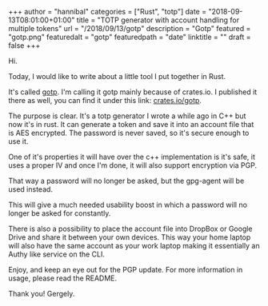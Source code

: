 +++
author = "hannibal"
categories = ["Rust", "totp"]
date = "2018-09-13T08:01:00+01:00"
title = "TOTP generator with account handling for multiple tokens"
url = "/2018/09/13/gotp"
description = "Gotp"
featured = "gotp.png"
featuredalt = "gotp"
featuredpath = "date"
linktitle = ""
draft = false
+++

Hi.

Today, I would like to write about a little tool I put together in Rust.

It's called [gotp](https://github.com/Skarlso/totp). I'm calling it gotp mainly
because of crates.io. I published it there as well, you can find it under this
link: [crates.io/gotp](https://crates.io/crates/gotp).

The purpose is clear. It's a totp generator I wrote a while ago in C++ but now
it's in rust. It can generate a token and save it into an account file that is
AES encrypted. The password is never saved, so it's secure enough to use it.

One of it's properties it will have over the c++ implementation is it's safe,
it uses a proper IV and once I'm done, it will also support encryption via PGP.

That way a password will no longer be asked, but the gpg-agent will be used instead.

This will give a much needed usability boost in which a password will no longer be
asked for constantly.

There is also a possibility to place the account file into DropBox or Google Drive
and share it between your own devices. This way your home laptop will also have
the same account as your work laptop making it essentially an Authy like service
on the CLI.

Enjoy, and keep an eye out for the PGP update. For more information in usage, please
read the README.

Thank you!
Gergely.

